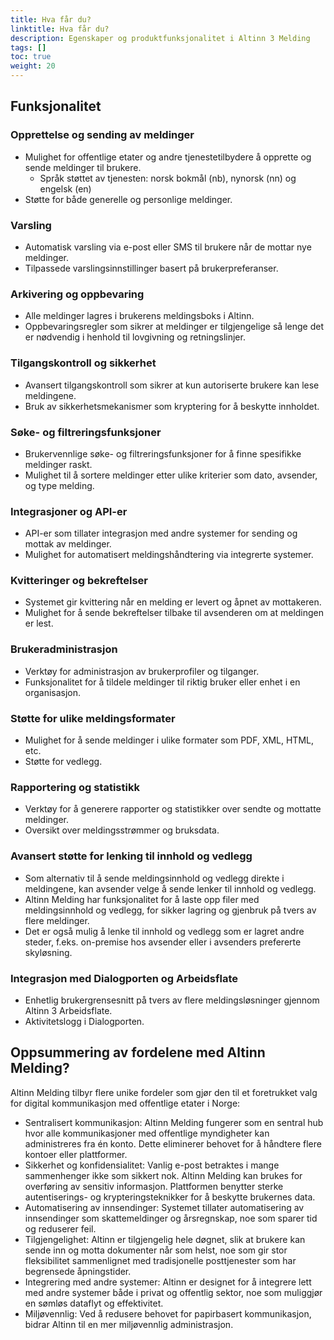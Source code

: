 ```yaml
---
title: Hva får du?
linktitle: Hva får du?
description: Egenskaper og produktfunksjonalitet i Altinn 3 Melding
tags: []
toc: true
weight: 20
---
```


## Funksjonalitet

### Opprettelse og sending av meldinger

- Mulighet for offentlige etater og andre tjenestetilbydere å opprette og sende meldinger til brukere.
  - Språk støttet av tjenesten: norsk bokmål (nb), nynorsk (nn) og engelsk (en)
- Støtte for både generelle og personlige meldinger.

### Varsling

- Automatisk varsling via e-post eller SMS til brukere når de mottar nye meldinger.
- Tilpassede varslingsinnstillinger basert på brukerpreferanser.

### Arkivering og oppbevaring

- Alle meldinger lagres i brukerens meldingsboks i Altinn.
- Oppbevaringsregler som sikrer at meldinger er tilgjengelige så lenge det er nødvendig i henhold til lovgivning og retningslinjer.

### Tilgangskontroll og sikkerhet

- Avansert tilgangskontroll som sikrer at kun autoriserte brukere kan lese meldingene.
- Bruk av sikkerhetsmekanismer som kryptering for å beskytte innholdet.

### Søke- og filtreringsfunksjoner

- Brukervennlige søke- og filtreringsfunksjoner for å finne spesifikke meldinger raskt.
- Mulighet til å sortere meldinger etter ulike kriterier som dato, avsender, og type melding.

### Integrasjoner og API-er

- API-er som tillater integrasjon med andre systemer for sending og mottak av meldinger.
- Mulighet for automatisert meldingshåndtering via integrerte systemer.

### Kvitteringer og bekreftelser

- Systemet gir kvittering når en melding er levert og åpnet av mottakeren.
- Mulighet for å sende bekreftelser tilbake til avsenderen om at meldingen er lest.

### Brukeradministrasjon

- Verktøy for administrasjon av brukerprofiler og tilganger.
- Funksjonalitet for å tildele meldinger til riktig bruker eller enhet i en organisasjon.

### Støtte for ulike meldingsformater

- Mulighet for å sende meldinger i ulike formater som PDF, XML, HTML, etc.
- Støtte for vedlegg.

### Rapportering og statistikk

- Verktøy for å generere rapporter og statistikker over sendte og mottatte meldinger.
- Oversikt over meldingsstrømmer og bruksdata.

### Avansert støtte for lenking til innhold og vedlegg

- Som alternativ til å sende meldingsinnhold og vedlegg direkte i meldingene,
  kan avsender velge å sende lenker til innhold og vedlegg.
- Altinn Melding har funksjonalitet for å laste opp filer med meldingsinnhold og vedlegg, 
  for sikker lagring og gjenbruk på tvers av flere meldinger.
- Det er også mulig å lenke til innhold og vedlegg som er lagret andre steder, 
  f.eks. on-premise hos avsender eller i avsenders prefererte skyløsning.


### Integrasjon med Dialogporten og Arbeidsflate

- Enhetlig brukergrensesnitt på tvers av flere meldingsløsninger gjennom Altinn 3 Arbeidsflate.
- Aktivitetslogg i Dialogporten.

## Oppsummering av fordelene med Altinn Melding?

Altinn Melding tilbyr flere unike fordeler som gjør den til et foretrukket valg for digital kommunikasjon 
med offentlige etater i Norge:

* Sentralisert kommunikasjon: Altinn Melding fungerer som en sentral hub hvor alle kommunikasjoner med offentlige myndigheter kan administreres fra én konto. Dette eliminerer behovet for å håndtere flere kontoer eller plattformer.
* Sikkerhet og konfidensialitet: Vanlig e-post betraktes i mange sammenhenger ikke som sikkert nok. Altinn Melding kan brukes for overføring av sensitiv informasjon. Plattformen benytter sterke autentiserings- og krypteringsteknikker for å beskytte brukernes data.
* Automatisering av innsendinger: Systemet tillater automatisering av innsendinger som skattemeldinger og årsregnskap, noe som sparer tid og reduserer feil.
* Tilgjengelighet: Altinn er tilgjengelig hele døgnet, slik at brukere kan sende inn og motta dokumenter når som helst, noe som gir stor fleksibilitet sammenlignet med tradisjonelle posttjenester som har begrensede åpningstider.
* Integrering med andre systemer: Altinn er designet for å integrere lett med andre systemer både i privat og offentlig sektor, noe som muliggjør en sømløs dataflyt og effektivitet.
* Miljøvennlig: Ved å redusere behovet for papirbasert kommunikasjon, bidrar Altinn til en mer miljøvennlig administrasjon.
